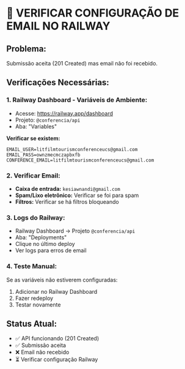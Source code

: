 # 📧 VERIFICAR CONFIGURAÇÃO DE EMAIL NO RAILWAY

## Problema:

Submissão aceita (201 Created) mas email não foi recebido.

## Verificações Necessárias:

### 1. Railway Dashboard - Variáveis de Ambiente:

- Acesse: https://railway.app/dashboard
- Projeto: `@conferencia/api`
- Aba: "Variables"

**Verificar se existem:**

```
EMAIL_USER=litfilmtourismconferenceucs@gmail.com
EMAIL_PASS=ownzmecmczapbxfb
CONFERENCE_EMAIL=litfilmtourismconferenceucs@gmail.com
```

### 2. Verificar Email:

- **Caixa de entrada:** `kesiawnandi@gmail.com`
- **Spam/Lixo eletrônico:** Verificar se foi para spam
- **Filtros:** Verificar se há filtros bloqueando

### 3. Logs do Railway:

- Railway Dashboard → Projeto `@conferencia/api`
- Aba: "Deployments"
- Clique no último deploy
- Ver logs para erros de email

### 4. Teste Manual:

Se as variáveis não estiverem configuradas:

1. Adicionar no Railway Dashboard
2. Fazer redeploy
3. Testar novamente

## Status Atual:

- ✅ API funcionando (201 Created)
- ✅ Submissão aceita
- ❌ Email não recebido
- ⏳ Verificar configuração Railway
